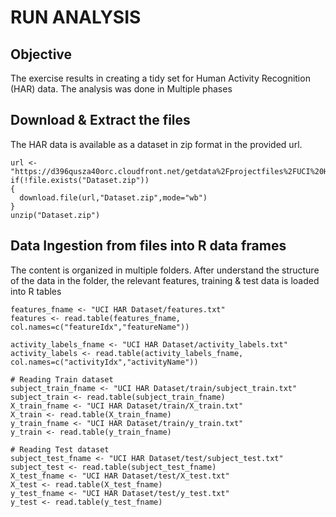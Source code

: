 # RUN ANALYSIS

## Objective

The exercise results in creating a tidy set for Human Activity Recognition (HAR) data. The analysis was done in Multiple phases


## Download & Extract the files

The HAR data is available as a dataset in zip format in the provided url.

```{r}
url <- "https://d396qusza40orc.cloudfront.net/getdata%2Fprojectfiles%2FUCI%20HAR%20Dataset.zip"
if(!file.exists("Dataset.zip"))
{
  download.file(url,"Dataset.zip",mode="wb")
}
unzip("Dataset.zip")
```

## Data Ingestion from files into R data frames

The content is organized in multiple folders. After understand the structure of the data in the folder, the relevant features, training & test data is loaded into R tables

```{r}
features_fname <- "UCI HAR Dataset/features.txt"
features <- read.table(features_fname, col.names=c("featureIdx","featureName"))

activity_labels_fname <- "UCI HAR Dataset/activity_labels.txt"
activity_labels <- read.table(activity_labels_fname, col.names=c("activityIdx","activityName"))

# Reading Train dataset
subject_train_fname <- "UCI HAR Dataset/train/subject_train.txt"
subject_train <- read.table(subject_train_fname)
X_train_fname <- "UCI HAR Dataset/train/X_train.txt"
X_train <- read.table(X_train_fname)
y_train_fname <- "UCI HAR Dataset/train/y_train.txt"
y_train <- read.table(y_train_fname)

# Reading Test dataset
subject_test_fname <- "UCI HAR Dataset/test/subject_test.txt"
subject_test <- read.table(subject_test_fname)
X_test_fname <- "UCI HAR Dataset/test/X_test.txt"
X_test <- read.table(X_test_fname)
y_test_fname <- "UCI HAR Dataset/test/y_test.txt"
y_test <- read.table(y_test_fname)
```
